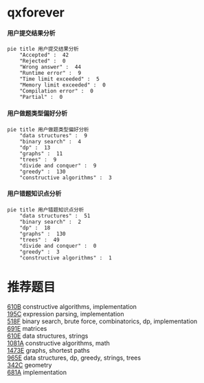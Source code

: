 # qxforever

<!-- tabs:start -->



#### **用户提交结果分析**

```mermaid
pie title 用户提交结果分析
    "Accepted" :  42
    "Rejected" :  0
    "Wrong answer" :  44
    "Runtime error" :  9
    "Time limit exceeded" :  5
    "Memory limit exceeded" :  0
    "Compilation error" :  0
    "Partial" :  0
```

#### **用户做题类型偏好分析**

```mermaid
pie title 用户做题类型偏好分析
    "data structures" :  9
    "binary search" :  4
    "dp" :  13
    "graphs" :  11
    "trees" :  9
    "divide and conquer" :  9
    "greedy" :  130
    "constructive algorithms" :  3
```
#### **用户错题知识点分析**

```mermaid
pie title 用户错题知识点分析
    "data structures" :  51
    "binary search" :  2
    "dp" :  18
    "graphs" :  130
    "trees" :  49
    "divide and conquer" :  0
    "greedy" :  3
    "constructive algorithms" :  1
```



<!-- tabs:end -->
# 推荐题目
[610B](https://codeforces.com/contest/610/problem/B)		constructive algorithms,
                        implementation		  
[195C](https://codeforces.com/contest/195/problem/C)		expression parsing,
                        implementation		  
[518F](https://codeforces.com/contest/518/problem/F)		binary search,
                        brute force,
                        combinatorics,
                        dp,
                        implementation		  
[691E](https://codeforces.com/contest/691/problem/E)		matrices		  
[610E](https://codeforces.com/contest/610/problem/E)		data structures,
                        strings		  
[1081A](https://codeforces.com/contest/1081/problem/A)		constructive algorithms,
                        math		  
[1473E](https://codeforces.com/contest/1473/problem/E)		graphs,
                        shortest paths		  
[965E](https://codeforces.com/contest/965/problem/E)		data structures,
                        dp,
                        greedy,
                        strings,
                        trees		  
[342C](https://codeforces.com/contest/342/problem/C)		geometry		  
[681A](https://codeforces.com/contest/681/problem/A)		implementation		  
